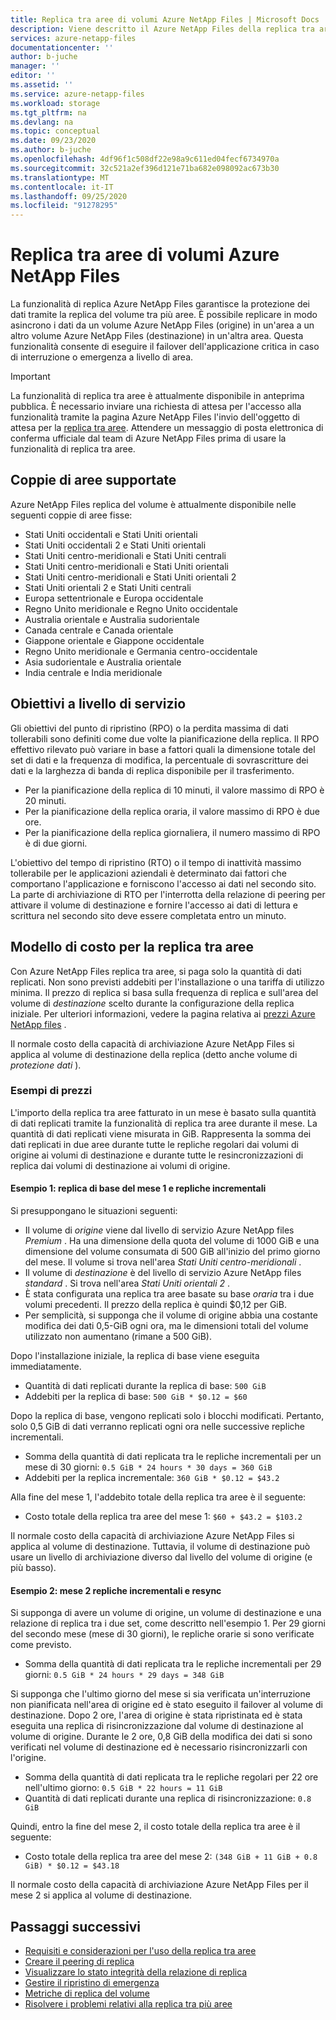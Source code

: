 ```yaml
---
title: Replica tra aree di volumi Azure NetApp Files | Microsoft Docs
description: Viene descritto il Azure NetApp Files della replica tra aree, le coppie di aree supportate, gli obiettivi a livello di servizio, la durabilità dei dati e il modello di costo.
services: azure-netapp-files
documentationcenter: ''
author: b-juche
manager: ''
editor: ''
ms.assetid: ''
ms.service: azure-netapp-files
ms.workload: storage
ms.tgt_pltfrm: na
ms.devlang: na
ms.topic: conceptual
ms.date: 09/23/2020
ms.author: b-juche
ms.openlocfilehash: 4df96f1c508df22e98a9c611ed04fecf6734970a
ms.sourcegitcommit: 32c521a2ef396d121e71ba682e098092ac673b30
ms.translationtype: MT
ms.contentlocale: it-IT
ms.lasthandoff: 09/25/2020
ms.locfileid: "91278295"
---
```

# <a name="cross-region-replication-of-azure-netapp-files-volumes"></a>Replica tra aree di volumi Azure NetApp Files

La funzionalità di replica Azure NetApp Files garantisce la protezione dei dati tramite la replica del volume tra più aree. È possibile replicare in modo asincrono i dati da un volume Azure NetApp Files (origine) in un'area a un altro volume Azure NetApp Files (destinazione) in un'altra area.  Questa funzionalità consente di eseguire il failover dell'applicazione critica in caso di interruzione o emergenza a livello di area.

> [!IMPORTANT]
> La funzionalità di replica tra aree è attualmente disponibile in anteprima pubblica. È necessario inviare una richiesta di attesa per l'accesso alla funzionalità tramite la pagina Azure NetApp Files l'invio dell'oggetto di attesa per la [replica tra aree](https://aka.ms/anfcrrpreviewsignup). Attendere un messaggio di posta elettronica di conferma ufficiale dal team di Azure NetApp Files prima di usare la funzionalità di replica tra aree.

## <a name="supported-region-pairs"></a>Coppie di aree supportate

Azure NetApp Files replica del volume è attualmente disponibile nelle seguenti coppie di aree fisse:  

* Stati Uniti occidentali e Stati Uniti orientali
* Stati Uniti occidentali 2 e Stati Uniti orientali 
* Stati Uniti centro-meridionali e Stati Uniti centrali 
* Stati Uniti centro-meridionali e Stati Uniti orientali
* Stati Uniti centro-meridionali e Stati Uniti orientali 2 
* Stati Uniti orientali 2 e Stati Uniti centrali 
* Europa settentrionale e Europa occidentale
* Regno Unito meridionale e Regno Unito occidentale
* Australia orientale e Australia sudorientale
* Canada centrale e Canada orientale
* Giappone orientale e Giappone occidentale
* Regno Unito meridionale e Germania centro-occidentale
* Asia sudorientale e Australia orientale
* India centrale e India meridionale

## <a name="service-level-objectives"></a>Obiettivi a livello di servizio

Gli obiettivi del punto di ripristino (RPO) o la perdita massima di dati tollerabili sono definiti come due volte la pianificazione della replica.  Il RPO effettivo rilevato può variare in base a fattori quali la dimensione totale del set di dati e la frequenza di modifica, la percentuale di sovrascritture dei dati e la larghezza di banda di replica disponibile per il trasferimento.   

* Per la pianificazione della replica di 10 minuti, il valore massimo di RPO è 20 minuti.  
* Per la pianificazione della replica oraria, il valore massimo di RPO è due ore.  
* Per la pianificazione della replica giornaliera, il numero massimo di RPO è di due giorni.  

L'obiettivo del tempo di ripristino (RTO) o il tempo di inattività massimo tollerabile per le applicazioni aziendali è determinato dai fattori che comportano l'applicazione e forniscono l'accesso ai dati nel secondo sito. La parte di archiviazione di RTO per l'interrotta della relazione di peering per attivare il volume di destinazione e fornire l'accesso ai dati di lettura e scrittura nel secondo sito deve essere completata entro un minuto.

## <a name="cost-model-for-cross-region-replication"></a>Modello di costo per la replica tra aree  

Con Azure NetApp Files replica tra aree, si paga solo la quantità di dati replicati. Non sono previsti addebiti per l'installazione o una tariffa di utilizzo minima. Il prezzo di replica si basa sulla frequenza di replica e sull'area del volume di *destinazione* scelto durante la configurazione della replica iniziale. Per ulteriori informazioni, vedere la pagina relativa ai [prezzi Azure NetApp files](https://azure.microsoft.com/pricing/details/netapp/) .  

Il normale costo della capacità di archiviazione Azure NetApp Files si applica al volume di destinazione della replica (detto anche volume di *protezione dati* ). 

### <a name="pricing-examples"></a>Esempi di prezzi

L'importo della replica tra aree fatturato in un mese è basato sulla quantità di dati replicati tramite la funzionalità di replica tra aree durante il mese. La quantità di dati replicati viene misurata in GiB. Rappresenta la somma dei dati replicati in due aree durante tutte le repliche regolari dai volumi di origine ai volumi di destinazione e durante tutte le resincronizzazioni di replica dai volumi di destinazione ai volumi di origine.

#### <a name="example-1-month-1-baseline-replication-and-incremental-replications"></a>Esempio 1: replica di base del mese 1 e repliche incrementali

Si presuppongano le situazioni seguenti:

* Il volume di *origine* viene dal livello di servizio Azure NetApp files *Premium* . Ha una dimensione della quota del volume di 1000 GiB e una dimensione del volume consumata di 500 GiB all'inizio del primo giorno del mese. Il volume si trova nell'area *Stati Uniti centro-meridionali* .
* Il volume di *destinazione* è del livello di servizio Azure NetApp files *standard* . Si trova nell'area *Stati Uniti orientali 2* .
* È stata configurata una replica tra aree basate su base *oraria* tra i due volumi precedenti. Il prezzo della replica è quindi $0,12 per GiB.
* Per semplicità, si supponga che il volume di origine abbia una costante modifica dei dati 0,5-GiB ogni ora, ma le dimensioni totali del volume utilizzato non aumentano (rimane a 500 GiB). 

Dopo l'installazione iniziale, la replica di base viene eseguita immediatamente.  

* Quantità di dati replicati durante la replica di base: `500 GiB`
* Addebiti per la replica di base: `500 GiB * $0.12 = $60`

Dopo la replica di base, vengono replicati solo i blocchi modificati. Pertanto, solo 0,5 GiB di dati verranno replicati ogni ora nelle successive repliche incrementali.

* Somma della quantità di dati replicata tra le repliche incrementali per un mese di 30 giorni: `0.5 GiB * 24 hours * 30 days = 360 GiB`
* Addebiti per la replica incrementale: `360 GiB * $0.12 = $43.2`

Alla fine del mese 1, l'addebito totale della replica tra aree è il seguente:  

*  Costo totale della replica tra aree del mese 1: `$60 + $43.2 = $103.2`

Il normale costo della capacità di archiviazione Azure NetApp Files si applica al volume di destinazione. Tuttavia, il volume di destinazione può usare un livello di archiviazione diverso dal livello del volume di origine (e più basso).

#### <a name="example-2-month-2-incremental-replications-and-resync-replications"></a>Esempio 2: mese 2 repliche incrementali e resync  

Si supponga di avere un volume di origine, un volume di destinazione e una relazione di replica tra i due set, come descritto nell'esempio 1. Per 29 giorni del secondo mese (mese di 30 giorni), le repliche orarie si sono verificate come previsto.

* Somma della quantità di dati replicata tra le repliche incrementali per 29 giorni: `0.5 GiB * 24 hours * 29 days = 348 GiB`

Si supponga che l'ultimo giorno del mese si sia verificata un'interruzione non pianificata nell'area di origine ed è stato eseguito il failover al volume di destinazione. Dopo 2 ore, l'area di origine è stata ripristinata ed è stata eseguita una replica di risincronizzazione dal volume di destinazione al volume di origine. Durante le 2 ore, 0,8 GiB della modifica dei dati si sono verificati nel volume di destinazione ed è necessario risincronizzarli con l'origine.

* Somma della quantità di dati replicata tra le repliche regolari per 22 ore nell'ultimo giorno: `0.5 GiB * 22 hours = 11 GiB`
* Quantità di dati replicati durante una replica di risincronizzazione: `0.8 GiB`

Quindi, entro la fine del mese 2, il costo totale della replica tra aree è il seguente:  

* Costo totale della replica tra aree del mese 2: `(348 GiB + 11 GiB + 0.8 GiB) * $0.12 = $43.18`

Il normale costo della capacità di archiviazione Azure NetApp Files per il mese 2 si applica al volume di destinazione.

## <a name="next-steps"></a>Passaggi successivi
* [Requisiti e considerazioni per l'uso della replica tra aree](cross-region-replication-requirements-considerations.md)
* [Creare il peering di replica](cross-region-replication-create-peering.md)
* [Visualizzare lo stato integrità della relazione di replica](cross-region-replication-display-health-status.md)
* [Gestire il ripristino di emergenza](cross-region-replication-manage-disaster-recovery.md)
* [Metriche di replica del volume](azure-netapp-files-metrics.md#replication)
* [Risolvere i problemi relativi alla replica tra più aree](troubleshoot-cross-region-replication.md)


